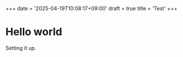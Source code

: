 +++
date = '2025-04-19T10:08:17+09:00'
draft = true
title = 'Test'
+++

# Hello world

Setting it up.
